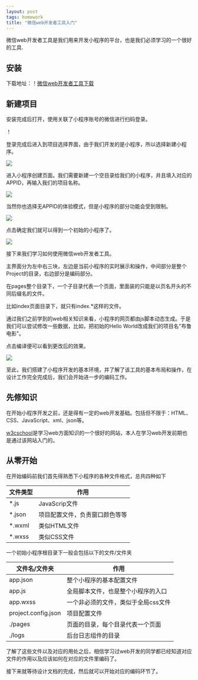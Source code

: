 ```yaml
---
layout: post
tags: homework
title: "微信web开发者工具入门"
---
```

微信web开发者工具是我们用来开发小程序的平台，也是我们必须学习的一个很好的工具.

## 安装
下载地址：！[微信web开发者工具下载](https://mp.weixin.qq.com/debug/wxadoc/dev/devtools/download.html?t=2018412)

## 新建项目
安装完成后打开，使用关联了小程序账号的微信进行扫码登录。

！[](https://github.com/Heimzeng/Heimzeng.github.io/blob/master/assets/img/post/ssaad_hw3/login.jpg?raw=true)

登录完成后进入到项目选择界面，由于我们开发的是小程序，所以选择新建小程序。

![](https://github.com/Heimzeng/Heimzeng.github.io/blob/master/assets/img/post/ssaad_hw3/mainpage.png?raw=true)

进入小程序创建页面。我们需要新建一个空目录给我们的小程序，并且填入对应的APPID，再输入我们的项目名称。

![](https://github.com/Heimzeng/Heimzeng.github.io/blob/master/assets/img/post/ssaad_hw3/createAProject.png?raw=true)

当然你也选择无APPID的体验模式，但是小程序的部分功能会受到限制。

![](https://github.com/Heimzeng/Heimzeng.github.io/blob/master/assets/img/post/ssaad_hw3/createAProject_noID.png?raw=true)

点击确定我们就可以得到一个初始的小程序了。

![](https://github.com/Heimzeng/Heimzeng.github.io/blob/master/assets/img/post/ssaad_hw3/helloworld.png?raw=true)

接下来我们学习如何使用微信web开发者工具。

主界面分为左中右三块，左边是当前小程序的实时展示和操作，中间部分是整个Project的目录，右边部分是编码部分。

在pages整个目录下，一个子目录代表一个页面，里面装的只能是以页名开头的不同后缀名的文件。

比如index页面目录下，就只有index.\*这样的文件。

通过我们之前学到的web相关知识来看，小程序的网页都由js脚本动态生成。于是我们可以尝试修改一些数据，比如，把初始的Hello World改成我们的项目名"布鲁电影"。

点击编译便可以看到更改后的效果。

![](https://github.com/Heimzeng/Heimzeng.github.io/blob/master/assets/img/post/ssaad_hw3/changeTitle.png?raw=true)

至此，我们搭建了小程序开发的基本环境，并了解了该工具的基本布局和操作，在设计工作完全完成后，我们会开始进一步的编码工作。

## 先修知识
在开始小程序开发之前，还是得有一定的web开发基础。包括但不限于：HTML、CSS、JavaScript、xml、json等。

[w3cschool](http://www.w3school.com.cn/)是学习web方面知识的一个很好的网站，本人在学习web开发前期也是通过该网站入门的。

## 从零开始
在开始编码前我们首先得熟悉下小程序的各种文件格式，总共四种如下

|文件类型|作用|
|---|---|
|\*.js|JavaScrip文件|
|\*.json|项目配置文件，负责窗口颜色等等|
|\*.wxml|类似HTML文件|
|\*.wxss|类似CSS文件|

一个初始小程序根目录下一般会包括以下的文件/文件夹

|文件名/文件夹|作用|
|---|---|
|app.json|整个小程序的基本配置文件|
|app.js|全局脚本文件，也是整个小程序的入口|
|app.wxss|一个非必须的文件，类似于全局css文件|
|project.config.json|项目配置文件|
|./pages|页面的目录，每个目录代表一个页面|
|./logs|后台日志组件的目录|

了解了这些文件以及对应的用处之后，相信学习过web开发的同学都已经知道对应文件的作用以及应该如何在对应的文件里编码了。

接下来就等待设计文档的完成，然后就可以开始对应的编码环节了。